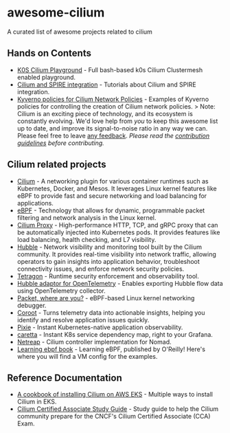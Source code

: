 # awesome-cilium

A curated list of awesome projects related to cilium

## Hands on Contents

- [K0S Cilium Playground](https://github.com/xinity/k0s_cilium_playground) - Full bash-based k0s Cilium Clustermesh enabled playground.
- [Cilium and SPIRE integration](https://github.com/accuknox/cilium-spire-tutorials) - Tutorials about Cilium and SPIRE integration.
- [Kyverno policies for Cilium Network Policies](https://github.com/adobeSlash/cilium-kyverno) - Examples of Kyverno policies for controlling the creation of Cilium network policies. > Note: Cilium is an exciting piece of technology, and its ecosystem is constantly evolving. We'd love help from _you_ to keep this awesome list up to date, and improve its signal-to-noise ratio in any way we can. Please feel free to leave [any feedback](https://github.com/seifrajhi/awesome-cilium/issues). _Please read the [contribution guidelines](CONTRIBUTING.md) before contributing._

## Cilium related projects

- [Cilium](https://github.com/cilium/cilium) - A networking plugin for various container runtimes such as Kubernetes, Docker, and Mesos. It leverages Linux kernel features like eBPF to provide fast and secure networking and load balancing for applications.
- [eBPF](https://github.com/cilium/ebpf) - Technology that allows for dynamic, programmable packet filtering and network analysis in the Linux kernel.
- [Cilium Proxy](https://github.com/cilium/proxy) - High-performance HTTP, TCP, and gRPC proxy that can be automatically injected into Kubernetes pods. It provides features like load balancing, health checking, and L7 visibility.
- [Hubble](https://github.com/cilium/hubble) - Network visibility and monitoring tool built by the Cilium community. It provides real-time visibility into network traffic, allowing operators to gain insights into application behavior, troubleshoot connectivity issues, and enforce network security policies.
- [Tetragon](https://github.com/cilium/tetragon) - Runtime security enforcement and observability tool.
- [Hubble adaptor for OpenTelemetry](https://github.com/cilium/hubble-otel) - Enables exporting Hubble flow data using OpenTelemetry collector.
- [Packet, where are you?](https://github.com/cilium/pwru) - eBPF-based Linux kernel networking debugger.
- [Coroot](https://github.com/coroot/coroot) - Turns telemetry data into actionable insights, helping you identify and resolve application issues quickly.
- [Pixie](https://github.com/pixie-io/pixie) - Instant Kubernetes-native application observability.
- [caretta](https://github.com/groundcover-com/caretta) - Instant K8s service dependency map, right to your Grafana.
- [Netreap](https://github.com/cosmonic-labs/netreap) - Cilium controller implementation for Nomad.
- [Learning ebpf book](https://github.com/lizrice/learning-ebpf) - Learning eBPF, published by O'Reilly! Here's where you will find a VM config for the examples.

## Reference Documentation

- [A cookbook of installing Cilium on AWS EKS](https://github.com/littlejo/cilium-eks-cookbook) - Multiple ways to install Cilium in EKS.
- [Cilium Certified Associate Study Guide](https://github.com/isovalent/CCA-Study-Guide) - Study guide to help the Cilium community prepare for the CNCF's Cilium Certified Associate (CCA) Exam.
